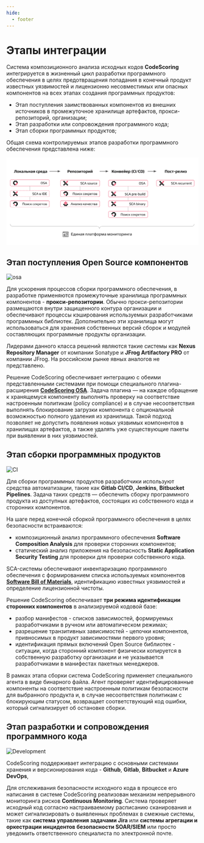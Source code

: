 ```yaml
---
hide:
  - footer
---
```


# Этапы интеграции

Система композиционного анализа исходных кодов **CodeScoring** интегрируется в жизненный цикл разработки программного обеспечения в целях предотвращения попадания в конечный продукт известных уязвимостей и лицензионно несовместимых или опасных компонентов на всех этапах создания программных продуктов:

- Этап поступления заимствованных компонентов из внешних источников в промежуточное хранилище артефактов, прокси-репозиторий, организации;
- Этап разработки или сопровождения программного кода;
- Этап сборки программных продуктов;

Общая cхема контролируемых этапов разработки программного обеспечения представлена ниже:

![All integration stages](/assets/img/integration/integration-stages.png)

## Этап поступления Open Source компонентов

![osa](/assets/img/integration/integration-stage-osa.png)

Для ускорения процессов сборки программного обеспечения, в разработке применяются промежуточные хранилища программных компонентов - **прокси-репозитории**. Обычно прокси-репозитории размещаются внутри защищенного контура организации и обеспечивают процессы кэширования используемых разработчиками программных библиотек. Дополнительно эти хранилища могут использоваться для хранения собственных версий сборок и модулей составляющих программные продукты организации.

Лидерами данного класса решений являются такие системы как **Nexus Repository Manager** от компании Sonatype и **JFrog Artifactory PRO** от компании JFrog. На российском рынке явных аналогов не представлено.

Решение CodeScoring обеспечивает интеграцию с обеими представленными системами при помощи специального плагина-расширения [**CodeScoring OSA**](/osa). Задача плагина — на каждое обращение к хранящемуся компоненту выполнять проверку на соответствие настроенным политикам (policy compliance) и в случае несоответствия выполнять блокирование загрузки компонента с опциональной возможностью полного удаления из хранилища. Такой подход позволяет не допустить появления новых уязвимых компонентов в хранилищах артефактов, а также удалять уже существующие пакеты при выявлении в них уязвимостей.

## Этап сборки программных продуктов

![CI](/assets/img/integration/integration-stage-ci.png)
	
Для сборки программных продуктов разработчики используют средства автоматизации, такие как **Gitlab CI/CD**, **Jenkins**, **Bitbucket Pipelines**. Задача таких средств — обеспечить сборку программного продукта из доступных артефактов, состоящих из собственного кода и сторонних компонентов. 

На шаге перед конечной сборкой программного обеспечения в целях безопасности встраиваются: 

- композиционный анализ программного обеспечения **Software Composition Analysis** для проверки сторонних компонентов;
- статический анализ приложения на безопасность **Static Application Security Testing** для проверки для проверки собственного кода.

SCA-системы обеспечивают инвентаризацию программного обеспечения с формированием списка используемых компонентов [**Software Bill of Materials**](https://codescoring.ru/tpost/rsjdsl52s1-chto-takoe-software-bill-of-materials-sb), идентификацию известных уязвимостей и определение лицензионной чистоты.	

Решение CodeScoring обеспечивает **три режима идентификации сторонних компонентов** в анализируемой кодовой базе:

- разбор манифестов - списков зависимостей, формируемых разработчиками в ручном или автоматическом режимах;
- разрешение транзитивных зависимостей - цепочки компонентов, привносимых в продукт зависимостями первого уровня;
- идентификация прямых включений Open Source библиотек - ситуации, когда сторонний компонент физически копируется в собственную разработку организации и не указывается разработчиками в манифестах пакетных менеджеров.

В рамках этапа сборки система CodeScoring применяет специального агента в виде бинарного файла. Агент проверяет идентифицированные компоненты на соответствие настроенным политикам безопасности для выбранного продукта и, в случае несоответствия политикам с блокирующим статусом, возвращает соответствующий код ошибки, который сигнализирует об остановке сборки.

## Этап разработки и сопровождения программного кода 

![Development](/assets/img/integration/integration-stage-development.png)

CodeScoring поддерживает интеграцию с основными системами хранения и версионирования кода - **Github**, **Gitlab**, **Bitbucket** и **Azure DevOps**, 

Для отслеживания безопасности исходного кода в процессе его написания в системе CodeScoring реализован механизм непрерывного мониторинга рисков **Continuous Monitoring**. Система проверяет исходный код согласно настраиваемому расписанию сканирования и может сигнализировать о выявленных проблемах в смежные системы, такие как **система управления задачами Jira** или **системы агрегации и оркестрации инцидентов безопасности SOAR/SIEM** или просто уведомить ответственного специалиста по электронной почте.

